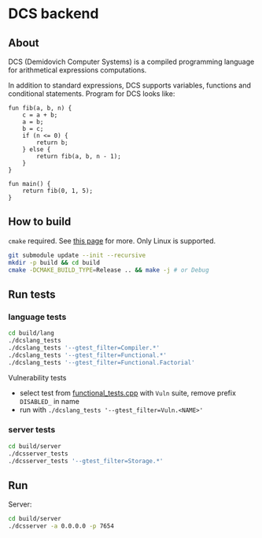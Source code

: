 # DCS backend

## About
DCS (Demidovich Computer Systems) is a compiled programming language for arithmetical expressions computations.

In addition to standard expressions, DCS supports variables, functions and conditional statements.
Program for DCS looks like:
```
fun fib(a, b, n) {
    c = a + b;
    a = b;
    b = c;
    if (n <= 0) {
        return b;
    } else {
        return fib(a, b, n - 1);
    }
}

fun main() {
    return fib(0, 1, 5);
}
```

## How to build
`cmake` required. See [this page](https://cmake.org/download/) for more.
Only Linux is supported.
```bash
git submodule update --init --recursive
mkdir -p build && cd build
cmake -DCMAKE_BUILD_TYPE=Release .. && make -j # or Debug
```

## Run tests
### language tests
```bash
cd build/lang
./dcslang_tests
./dcslang_tests '--gtest_filter=Compiler.*'
./dcslang_tests '--gtest_filter=Functional.*'
./dcslang_tests '--gtest_filter=Functional.Factorial'
```
Vulnerability tests
- select test from [functional_tests.cpp](lang/tests/functional_tests.cpp) with `Vuln` suite, remove prefix `DISABLED_` in name
- run with `./dcslang_tests '--gtest_filter=Vuln.<NAME>'`

### server tests
```bash
cd build/server
./dcsserver_tests
./dcsserver_tests '--gtest_filter=Storage.*'
```

## Run
Server:
```bash
cd build/server
./dcsserver -a 0.0.0.0 -p 7654
```
